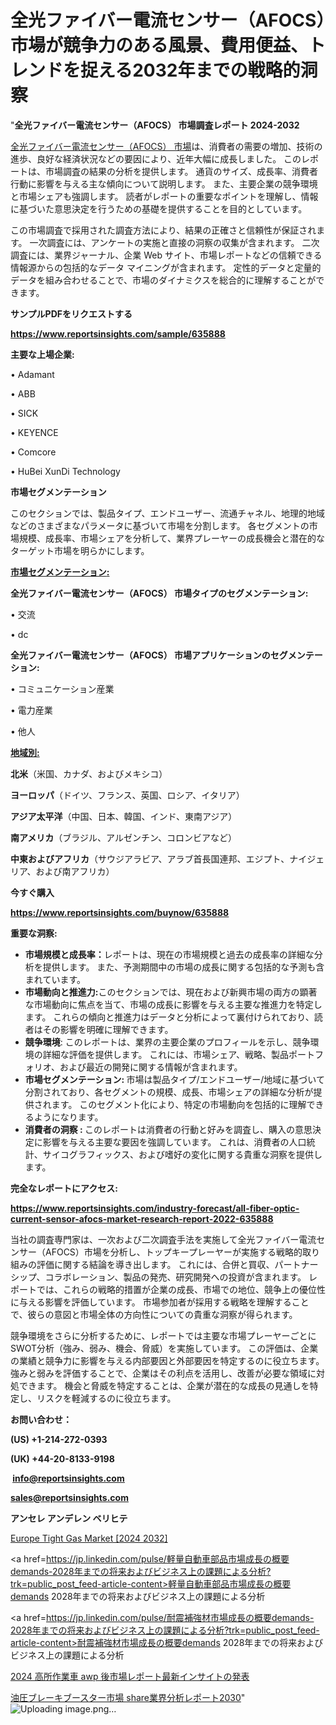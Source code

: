 # 全光ファイバー電流センサー（AFOCS）市場が競争力のある風景、費用便益、トレンドを捉える2032年までの戦略的洞察

"<strong>全光ファイバー電流センサー（AFOCS） 市場調査レポート 2024-2032</strong>

<a href=https://www.reportsinsights.com/sample/635888>全光ファイバー電流センサー（AFOCS） 市場</a>は、消費者の需要の増加、技術の進歩、良好な経済状況などの要因により、近年大幅に成長しました。 このレポートは、市場調査の結果の分析を提供します。 通貨のサイズ、成長率、消費者行動に影響を与える主な傾向について説明します。 また、主要企業の競争環境と市場シェアも強調します。 読者がレポートの重要なポイントを理解し、情報に基づいた意思決定を行うための基礎を提供することを目的としています。

この市場調査で採用された調査方法により、結果の正確さと信頼性が保証されます。 一次調査には、アンケートの実施と直接の洞察の収集が含まれます。 二次調査には、業界ジャーナル、企業 Web サイト、市場レポートなどの信頼できる情報源からの包括的なデータ マイニングが含まれます。 定性的データと定量的データを組み合わせることで、市場のダイナミクスを総合的に理解することができます。

<strong><b>サンプルPDFをリクエストする</b></strong>

<a href=https://www.reportsinsights.com/sample/635888><strong><u>https://www.reportsinsights.com/sample/635888</u></strong></a>

<strong>主要な上場企業:</strong>

• Adamant

• ABB

• SICK

• KEYENCE

• Comcore

• HuBei XunDi Technology

<strong>市場セグメンテーション</strong>

このセクションでは、製品タイプ、エンドユーザー、流通チャネル、地理的地域などのさまざまなパラメータに基づいて市場を分割します。 各セグメントの市場規模、成長率、市場シェアを分析して、業界プレーヤーの成長機会と潜在的なターゲット市場を明らかにします。

<strong><u>市場セグメンテーション</u></strong><strong><u>:</u></strong>

<strong>全光ファイバー電流センサー（AFOCS） 市場タイプのセグメンテーション:</strong>

• 交流

• dc

<strong>全光ファイバー電流センサー（AFOCS） 市場アプリケーションのセグメンテーション:</strong>

• コミュニケーション産業

• 電力産業

• 他人

<strong><u>地域別</u></strong><strong><u>:</u></strong>

<strong>北米</strong>（米国、カナダ、およびメキシコ）

<strong>ヨーロッパ</strong>（ドイツ、フランス、英国、ロシア、イタリア）

<strong>アジア太平洋</strong>（中国、日本、韓国、インド、東南アジア）

<strong>南アメリカ</strong>（ブラジル、アルゼンチン、コロンビアなど）

<strong>中東およびアフリカ</strong>（サウジアラビア、アラブ首長国連邦、エジプト、ナイジェリア、および南アフリカ）

<strong>今すぐ購入</strong>

<a href=https://www.reportsinsights.com/buynow/635888><strong><u>https://www.reportsinsights.com/buynow/635888</u></strong></a>

<strong>重要な洞察:</strong>
<ul>
  <li><strong>市場規模と成長率：</strong>レポートは、現在の市場規模と過去の成長率の詳細な分析を提供します。 また、予測期間中の市場の成長に関する包括的な予測も含まれています。</li>
  <li><strong>市場動向と推進力:</strong>このセクションでは、現在および新興市場の両方の顕著な市場動向に焦点を当て、市場の成長に影響を与える主要な推進力を特定します。 これらの傾向と推進力はデータと分析によって裏付けられており、読者はその影響を明確に理解できます。</li>
  <li><strong>競争環境</strong>: このレポートは、業界の主要企業のプロフィールを示し、競争環境の詳細な評価を提供します。 これには、市場シェア、戦略、製品ポートフォリオ、および最近の開発に関する情報が含まれます。</li>
  <li><strong>市場セグメンテーション: </strong>市場は製品タイプ/エンドユーザー/地域に基づいて分割されており、各セグメントの規模、成長、市場シェアの詳細な分析が提供されます。 このセグメント化により、特定の市場動向を包括的に理解できるようになります。</li>
  <li><strong>消費者の洞察 : </strong>このレポートは消費者の行動と好みを調査し、購入の意思決定に影響を与える主要な要因を強調しています。 これは、消費者の人口統計、サイコグラフィックス、および嗜好の変化に関する貴重な洞察を提供します。</li>
</ul>
<strong>完全なレポートにアクセス:</strong>

<a href=https://www.reportsinsights.com/industry-forecast/all-fiber-optic-current-sensor-afocs-market-research-report-2022-635888><strong><u><b>https://www.reportsinsights.com/industry-forecast/all-fiber-optic-current-sensor-afocs-market-research-report-2022-635888</b></u></strong></a>

当社の調査専門家は、一次および二次調査手法を実施して全光ファイバー電流センサー（AFOCS）市場を分析し、トップキープレーヤーが実施する戦略的取り組みの評価に関する結論を導き出します。 これには、合併と買収、パートナーシップ、コラボレーション、製品の発売、研究開発への投資が含まれます。 レポートでは、これらの戦略的措置が企業の成長、市場での地位、競争上の優位性に与える影響を評価しています。 市場参加者が採用する戦略を理解することで、彼らの意図と市場全体の方向性についての貴重な洞察が得られます。

競争環境をさらに分析するために、レポートでは主要な市場プレーヤーごとにSWOT分析（強み、弱み、機会、脅威）を実施しています。 この評価は、企業の業績と競争力に影響を与える内部要因と外部要因を特定するのに役立ちます。 強みと弱みを評価することで、企業はその利点を活用し、改善が必要な領域に対処できます。 機会と脅威を特定することは、企業が潜在的な成長の見通しを特定し、リスクを軽減するのに役立ちます。

<strong>お問い合わせ：</strong>

<strong>(US) +1-214-272-0393</strong>

<strong>(UK) +44-20-8133-9198</strong>

<strong> </strong><a href=info@reportsinsights.com><strong><u>info@reportsinsights.com</u></strong></a>

<a href=sales@reportsinsights.com><strong><u>sales@reportsinsights.com</u></strong></a>

<strong>アンセレ アンデレン ベリヒテ</strong>

<a href=https://www.linkedin.com/pulse/europe-tight-gas-market-cagr-key-insights-covered-9daff/>Europe Tight Gas Market [2024 2032]</a>

<a href=https://jp.linkedin.com/pulse/軽量自動車部品市場成長の概要demands-2028年までの将来およびビジネス上の課題による分析?trk=public_post_feed-article-content>軽量自動車部品市場成長の概要demands 2028年までの将来およびビジネス上の課題による分析</a>

<a href=https://jp.linkedin.com/pulse/耐震補強材市場成長の概要demands-2028年までの将来およびビジネス上の課題による分析?trk=public_post_feed-article-content>耐震補強材市場成長の概要demands 2028年までの将来およびビジネス上の課題による分析</a>

<a href=https://www.linkedin.com/pulse/2024-高所作業車-awp-後市場レポート最新インサイトの発表-reports-insights-expert/>2024 高所作業車 awp 後市場レポート最新インサイトの発表</a>

<a href=https://www.linkedin.com/pulse/油圧ブレーキブースター市場-share業界分析レポート2030-tribunal-analytics-360-sxogf/>油圧ブレーキブースター市場 share業界分析レポート2030</a>"
![Uploading image.png…]()
